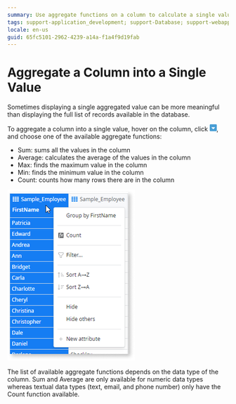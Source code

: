 ```yaml
---
summary: Use aggregate functions on a column to calculate a single value.
tags: support-application_development; support-Database; support-webapps
locale: en-us
guid: 65fc5101-2962-4239-a14a-f1a4f9d19fab
---
```


# Aggregate a Column into a Single Value

Sometimes displaying a single aggregated value can be more meaningful than displaying the full list of records available in the database.

To aggregate a column into a single value, hover on the column, click
![Aggregate Menu](images/aggregate-menu.png), and choose one of the available aggregate functions:

* Sum: sums all the values in the column
* Average: calculates the average of the values in the column
* Max: finds the maximum value in the column
* Min: finds the minimum value in the column
* Count: counts how many rows there are in the column

![Aggregate a Column Into a Single Value](images/aggregate-column-single-value.png)

The list of available aggregate functions depends on the data type of the column. Sum and Average are only available for numeric data types whereas textual data types (text, email, and phone number) only have the Count function available.

